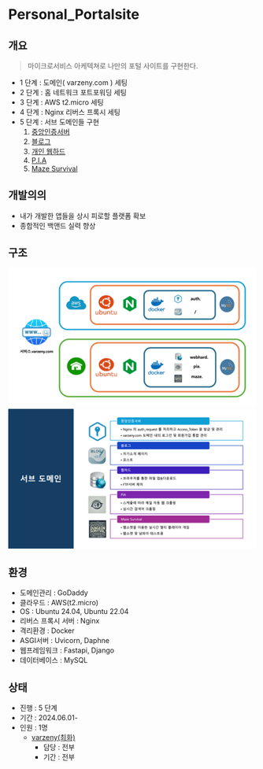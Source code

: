 # Personal_Portalsite


## 개요
> 마이크로서비스 아케텍쳐로 나만의 포털 사이트를 구현한다.
* 1 단계 : 도메인( varzeny.com ) 세팅
* 2 단계 : 홈 네트워크 포트포워딩 세팅
* 3 단계 : AWS t2.micro 세팅
* 4 단계 : Nginx 리버스 프록시 세팅
* 5 단계 : 서브 도메인들 구현
    1. [중앙인증서버](https://github.com/varzeny/authorization_server_py.git)
    2. [블로그](https://github.com/varzeny/my_blog)
    3. [개인 웹하드](https://github.com/varzeny/Webhard_Server_Py)
    4. [P.I.A](https://github.com/varzeny/pia)
    5. [Maze Survival](https://github.com/varzeny/maze_survival)


## 개발의의
* 내가 개발한 앱들을 상시 피로할 플랫폼 확보
* 종합적인 백앤드 실력 향상


## 구조
![전체구조](./document/arch.png)
![전체구조](./document/subdomain.png)


## 환경
* 도메인관리 : GoDaddy
* 클라우드 : AWS(t2.micro)
* OS : Ubuntu 24.04, Ubuntu 22.04
* 리버스 프록시 서버 : Nginx
* 격리환경 : Docker
* ASGI서버 : Uvicorn, Daphne
* 웹프레임워크 : Fastapi, Django
* 데이터베이스 : MySQL


## 상태
* 진행 : 5 단계
* 기간 : 2024.06.01-
* 인원 : 1명 
    * [varzeny(최화)](https://varzeny.com/aboutme)
        * 담당 : 전부
        * 기간 : 전부